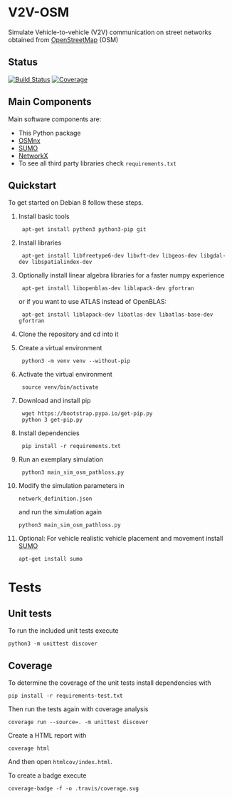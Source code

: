 # V2V-OSM
Simulate Vehicle-to-vehicle (V2V) communication on street networks obtained from [OpenStreetMap](https://www.openstreetmap.org/) (OSM)

## Status
[![Build Status](https://travis-ci.com/Dosenpfand/thesis_code.svg?token=q9NYsPfK37J7qYiKq4xe&branch=master)](https://travis-ci.com/Dosenpfand/thesis_code)
[![Coverage](https://github.com/Dosenpfand/thesis_code/blob/travis/.travis/coverage.svg?raw=true)](https://github.com/Dosenpfand/thesis_code/blob/travis/.travis/coverage.svg)

## Main Components
Main software components are:

- This Python package
- [OSMnx](https://github.com/gboeing/osmnx)
- [SUMO](http://www.sumo.dlr.de)
- [NetworkX](https://networkx.github.io/)
- To see all third party libraries check `requirements.txt`

## Quickstart
To get started on Debian 8 follow these steps.

1. Install basic tools

        apt-get install python3 python3-pip git

2. Install libraries

        apt-get install libfreetype6-dev libxft-dev libgeos-dev libgdal-dev libspatialindex-dev

3. Optionally install linear algebra libraries for a faster numpy experience

        apt-get install libopenblas-dev liblapack-dev gfortran

    or if you want to use ATLAS instead of OpenBLAS:

        apt-get install liblapack-dev libatlas-dev libatlas-base-dev gfortran

4. Clone the repository and cd into it

5. Create a virtual environment

        python3 -m venv venv --without-pip

6. Activate the virtual environment

        source venv/bin/activate

7. Download and install pip

        wget https://bootstrap.pypa.io/get-pip.py
        python 3 get-pip.py

8. Install dependencies

        pip install -r requirements.txt

9. Run an exemplary simulation

        python3 main_sim_osm_pathloss.py

10. Modify the simulation parameters in

        network_definition.json

    and run the simulation again

        python3 main_sim_osm_pathloss.py

11. Optional: For vehicle realistic vehicle placement and movement install [SUMO](http://www.sumo.dlr.de)

        apt-get install sumo

# Tests
## Unit tests
To run the included unit tests execute

    python3 -m unittest discover

## Coverage
To determine the coverage of the unit tests install dependencies with
    
    pip install -r requirements-test.txt

Then run the tests again with coverage analysis

    coverage run --source=. -m unittest discover

Create a HTML report with

    coverage html

And then open `htmlcov/index.html`.

To create a badge execute

    coverage-badge -f -o .travis/coverage.svg
